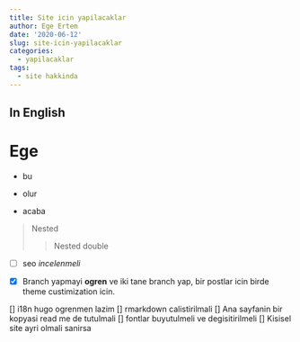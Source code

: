 ```yaml
---
title: Site icin yapilacaklar
author: Ege Ertem
date: '2020-06-12'
slug: site-icin-yapilacaklar
categories:
  - yapilacaklar
tags:
  - site hakkinda
---
```



## In English ##


# Ege

* bu
* olur

* acaba

> Nested
>> Nested double



 - [ ] seo *incelenmeli*
 - [x] Branch yapmayi **ogren** ve iki tane branch yap, bir postlar icin birde theme custimization icin.


[] i18n hugo ogrenmen lazim
[] rmarkdown calistirilmali 
[] Ana sayfanin bir kopyasi read me de tutulmali
[] fontlar buyutulmeli ve degisitirilmeli
[] Kisisel site ayri olmali sanirsa

